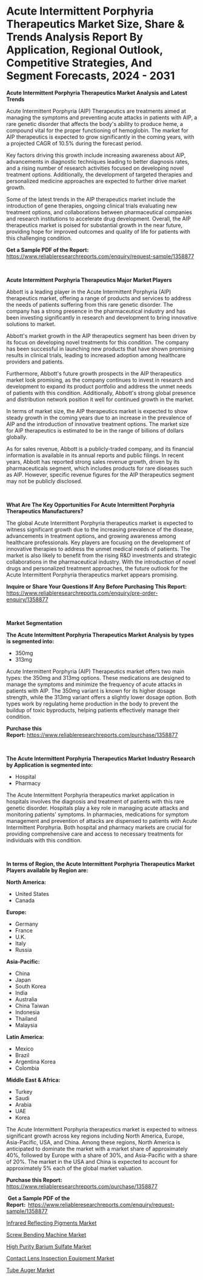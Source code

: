 <p><h1>Acute Intermittent Porphyria Therapeutics Market Size, Share & Trends Analysis Report By Application, Regional Outlook, Competitive Strategies, And Segment Forecasts, 2024 - 2031</h1></p><p><strong>Acute Intermittent Porphyria Therapeutics Market Analysis and Latest Trends</strong></p>
<p><p>Acute Intermittent Porphyria (AIP) Therapeutics are treatments aimed at managing the symptoms and preventing acute attacks in patients with AIP, a rare genetic disorder that affects the body's ability to produce heme, a compound vital for the proper functioning of hemoglobin. The market for AIP therapeutics is expected to grow significantly in the coming years, with a projected CAGR of 10.5% during the forecast period.</p><p>Key factors driving this growth include increasing awareness about AIP, advancements in diagnostic techniques leading to better diagnosis rates, and a rising number of research activities focused on developing novel treatment options. Additionally, the development of targeted therapies and personalized medicine approaches are expected to further drive market growth.</p><p>Some of the latest trends in the AIP therapeutics market include the introduction of gene therapies, ongoing clinical trials evaluating new treatment options, and collaborations between pharmaceutical companies and research institutions to accelerate drug development. Overall, the AIP therapeutics market is poised for substantial growth in the near future, providing hope for improved outcomes and quality of life for patients with this challenging condition.</p></p>
<p><strong>Get a Sample PDF of the Report:&nbsp;</strong> <a href="https://www.reliableresearchreports.com/enquiry/request-sample/1358877">https://www.reliableresearchreports.com/enquiry/request-sample/1358877</a></p>
<p>&nbsp;</p>
<p><strong>Acute Intermittent Porphyria Therapeutics Major Market Players</strong></p>
<p><p>Abbott is a leading player in the Acute Intermittent Porphyria (AIP) therapeutics market, offering a range of products and services to address the needs of patients suffering from this rare genetic disorder. The company has a strong presence in the pharmaceutical industry and has been investing significantly in research and development to bring innovative solutions to market.</p><p>Abbott's market growth in the AIP therapeutics segment has been driven by its focus on developing novel treatments for this condition. The company has been successful in launching new products that have shown promising results in clinical trials, leading to increased adoption among healthcare providers and patients.</p><p>Furthermore, Abbott's future growth prospects in the AIP therapeutics market look promising, as the company continues to invest in research and development to expand its product portfolio and address the unmet needs of patients with this condition. Additionally, Abbott's strong global presence and distribution network position it well for continued growth in the market.</p><p>In terms of market size, the AIP therapeutics market is expected to show steady growth in the coming years due to an increase in the prevalence of AIP and the introduction of innovative treatment options. The market size for AIP therapeutics is estimated to be in the range of billions of dollars globally.</p><p>As for sales revenue, Abbott is a publicly-traded company, and its financial information is available in its annual reports and public filings. In recent years, Abbott has reported strong sales revenue growth, driven by its pharmaceuticals segment, which includes products for rare diseases such as AIP. However, specific revenue figures for the AIP therapeutics segment may not be publicly disclosed.</p></p>
<p>&nbsp;</p>
<p><strong>What Are The Key Opportunities For Acute Intermittent Porphyria Therapeutics Manufacturers?</strong></p>
<p><p>The global Acute Intermittent Porphyria therapeutics market is expected to witness significant growth due to the increasing prevalence of the disease, advancements in treatment options, and growing awareness among healthcare professionals. Key players are focusing on the development of innovative therapies to address the unmet medical needs of patients. The market is also likely to benefit from the rising R&D investments and strategic collaborations in the pharmaceutical industry. With the introduction of novel drugs and personalized treatment approaches, the future outlook for the Acute Intermittent Porphyria therapeutics market appears promising.</p></p>
<p><strong>Inquire or Share Your Questions If Any Before Purchasing This Report:</strong> <a href="https://www.reliableresearchreports.com/enquiry/pre-order-enquiry/1358877">https://www.reliableresearchreports.com/enquiry/pre-order-enquiry/1358877</a></p>
<p>&nbsp;</p>
<p><strong>Market Segmentation</strong></p>
<p><strong>The Acute Intermittent Porphyria Therapeutics Market Analysis by types is segmented into:</strong></p>
<p><ul><li>350mg</li><li>313mg</li></ul></p>
<p><p>Acute Intermittent Porphyria (AIP) Therapeutics market offers two main types: the 350mg and 313mg options. These medications are designed to manage the symptoms and minimize the frequency of acute attacks in patients with AIP. The 350mg variant is known for its higher dosage strength, while the 313mg variant offers a slightly lower dosage option. Both types work by regulating heme production in the body to prevent the buildup of toxic byproducts, helping patients effectively manage their condition.</p></p>
<p><strong>Purchase this Report:&nbsp;</strong><a href="https://www.reliableresearchreports.com/purchase/1358877">https://www.reliableresearchreports.com/purchase/1358877</a></p>
<p>&nbsp;</p>
<p><strong>The Acute Intermittent Porphyria Therapeutics Market Industry Research by Application is segmented into:</strong></p>
<p><ul><li>Hospital</li><li>Pharmacy</li></ul></p>
<p><p>The Acute Intermittent Porphyria therapeutics market application in hospitals involves the diagnosis and treatment of patients with this rare genetic disorder. Hospitals play a key role in managing acute attacks and monitoring patients' symptoms. In pharmacies, medications for symptom management and prevention of attacks are dispensed to patients with Acute Intermittent Porphyria. Both hospital and pharmacy markets are crucial for providing comprehensive care and access to necessary treatments for individuals with this condition.</p></p>
<p>&nbsp;</p>
<p><strong>In terms of Region, the Acute Intermittent Porphyria Therapeutics Market Players available by Region are:</strong></p>
<p>
    <p> <strong> North America: </strong>
        <ul>
            <li>United States</li>
            <li>Canada</li>
        </ul>
        </p> 
    <p> <strong> Europe: </strong>
        <ul>
            <li>Germany</li>
            <li>France</li>
            <li>U.K.</li>
            <li>Italy</li>
            <li>Russia</li>
        </ul>
        </p> 
    <p> <strong> Asia-Pacific: </strong>
        <ul>
            <li>China</li>
            <li>Japan</li>
            <li>South Korea</li>
            <li>India</li>
            <li>Australia</li>
            <li>China Taiwan</li>
            <li>Indonesia</li>
            <li>Thailand</li>
            <li>Malaysia</li>
        </ul>
        </p> 
    <p> <strong> Latin America: </strong>
        <ul>
            <li>Mexico</li>
            <li>Brazil</li>
            <li>Argentina Korea</li>
            <li>Colombia</li>
        </ul>
        </p> 
    <p> <strong> Middle East & Africa: </strong>
        <ul>
            <li>Turkey</li>
            <li>Saudi</li>
            <li>Arabia</li>
            <li>UAE</li>
            <li>Korea</li>
        </ul>
    </p>
    </p>
<p><p>The Acute Intermittent Porphyria therapeutics market is expected to witness significant growth across key regions including North America, Europe, Asia-Pacific, USA, and China. Among these regions, North America is anticipated to dominate the market with a market share of approximately 40%, followed by Europe with a share of 30%, and Asia-Pacific with a share of 20%. The market in the USA and China is expected to account for approximately 5% each of the global market valuation.</p></p>
<p><strong>Purchase this Report: </strong><a href="https://www.reliableresearchreports.com/purchase/1358877">https://www.reliableresearchreports.com/purchase/1358877</a></p>
<p>&nbsp;<strong>Get a Sample PDF of the Report:&nbsp;&nbsp;</strong><a href="https://www.reliableresearchreports.com/enquiry/request-sample/1358877">https://www.reliableresearchreports.com/enquiry/request-sample/1358877</a></p>
<p><strong></strong></p>
<p><p><a href="https://issuu.com/reportprime-2/docs/infrared-reflecting-pigments-market-size-2030.pptx">Infrared Reflecting Pigments Market</a></p><p><a href="https://medium.com/@joedaniels66/screw-bending-machine-market-size-market-outlook-and-market-forecast-2024-to-2031-3d38a448fb75">Screw Bending Machine Market</a></p><p><a href="https://issuu.com/reportprime-2/docs/high-purity-barium-sulfate-market-size-2030.pptx">High Purity Barium Sulfate Market</a></p><p><a href="https://github.com/yoshih12/Market-Research-Report-List-1/blob/main/contact-lens-inspection-equipment-market.md">Contact Lens Inspection Equipment Market</a></p><p><a href="https://medium.com/@joedaniels66/tube-auger-market-report-reveals-the-latest-trends-and-growth-opportunities-of-this-market-0d2149750a2d">Tube Auger Market</a></p></p>